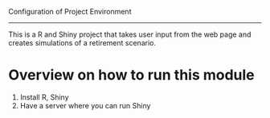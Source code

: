 Configuration of Project Environment
*************************************

This is a R and Shiny project that takes user input from the web page
and creates simulations of a retirement scenario.

Overview on how to run this module
================================
1. Install R, Shiny
2. Have a server where you can run Shiny
